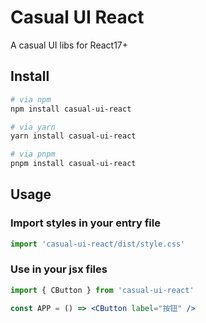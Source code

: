 # Casual UI React

A casual UI libs for React17+

## Install

```bash
# via npm
npm install casual-ui-react

# via yarn
yarn install casual-ui-react

# via pnpm
pnpm install casual-ui-react
```

## Usage

### Import styles in your entry file

```js
import 'casual-ui-react/dist/style.css'
```

### Use in your jsx files

```jsx
import { CButton } from 'casual-ui-react'

const APP = () => <CButton label="按钮" />
```